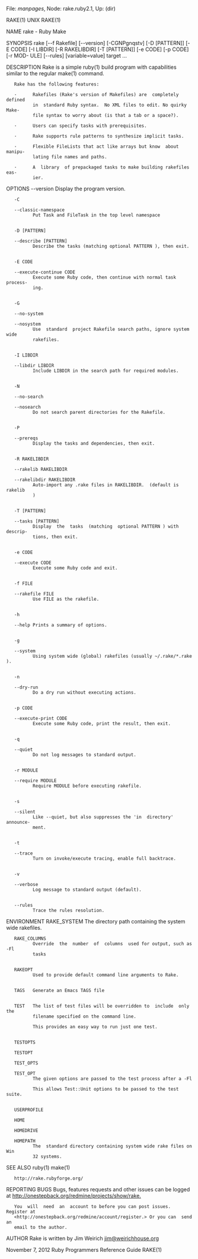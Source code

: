 File: *manpages*,  Node: rake.ruby2.1,  Up: (dir)

RAKE(1)                              UNIX                              RAKE(1)



NAME
       rake - Ruby Make

SYNOPSIS
       rake  [--f Rakefile] [--version] [-CGNPgnqstv] [-D [PATTERN]] [-E CODE]
       [-I LIBDIR] [-R RAKELIBDIR] [-T [PATTERN]] [-e CODE] [-p CODE] [-r MOD-
       ULE] [--rules] [variable=value] target ...

DESCRIPTION
       Rake is a simple ruby(1) build program with capabilities similar to the
       regular make(1) command.

       Rake has the following features:

       ·      Rakefiles (Rake's version of Makefiles) are  completely  defined
              in  standard Ruby syntax.  No XML files to edit. No quirky Make-
              file syntax to worry about (is that a tab or a space?).

       ·      Users can specify tasks with prerequisites.

       ·      Rake supports rule patterns to synthesize implicit tasks.

       ·      Flexible FileLists that act like arrays but know  about  manipu-
              lating file names and paths.

       ·      A  library  of prepackaged tasks to make building rakefiles eas-
              ier.


OPTIONS
       --version
              Display the program version.


       -C

       --classic-namespace
              Put Task and FileTask in the top level namespace


       -D [PATTERN]

       --describe [PATTERN]
              Describe the tasks (matching optional PATTERN ), then exit.


       -E CODE

       --execute-continue CODE
              Execute some Ruby code, then continue with normal task  process-
              ing.


       -G

       --no-system

       --nosystem
              Use  standard  project Rakefile search paths, ignore system wide
              rakefiles.


       -I LIBDIR

       --libdir LIBDIR
              Include LIBDIR in the search path for required modules.


       -N

       --no-search

       --nosearch
              Do not search parent directories for the Rakefile.


       -P

       --prereqs
              Display the tasks and dependencies, then exit.


       -R RAKELIBDIR

       --rakelib RAKELIBDIR

       --rakelibdir RAKELIBDIR
              Auto-import any .rake files in RAKELIBDIR.  (default is  rakelib
              )


       -T [PATTERN]

       --tasks [PATTERN]
              Display  the  tasks  (matching  optional PATTERN ) with descrip-
              tions, then exit.


       -e CODE

       --execute CODE
              Execute some Ruby code and exit.


       -f FILE

       --rakefile FILE
              Use FILE as the rakefile.


       -h

       --help Prints a summary of options.


       -g

       --system
              Using system wide (global) rakefiles (usually ~/.rake/*.rake ).


       -n

       --dry-run
              Do a dry run without executing actions.


       -p CODE

       --execute-print CODE
              Execute some Ruby code, print the result, then exit.


       -q

       --quiet
              Do not log messages to standard output.


       -r MODULE

       --require MODULE
              Require MODULE before executing rakefile.


       -s

       --silent
              Like --quiet, but also suppresses the 'in  directory'  announce-
              ment.


       -t

       --trace
              Turn on invoke/execute tracing, enable full backtrace.


       -v

       --verbose
              Log message to standard output (default).


       --rules
              Trace the rules resolution.



ENVIRONMENT
       RAKE_SYSTEM
              The directory path containing the system wide rakefiles.


       RAKE_COLUMNS
              Override  the  number  of  columns  used for output, such as -Fl
              tasks


       RAKEOPT
              Used to provide default command line arguments to Rake.


       TAGS   Generate an Emacs TAGS file


       TEST   The list of test files will be overridden to  include  only  the
              filename specified on the command line.

              This provides an easy way to run just one test.


       TESTOPTS

       TESTOPT

       TEST_OPTS

       TEST_OPT
              The given options are passed to the test process after a -Fl

              This allows Test::Unit options to be passed to the test suite.


       USERPROFILE

       HOME

       HOMEDRIVE

       HOMEPATH
              The  standard directory containing system wide rake files on Win
              32 systems.


SEE ALSO
       ruby(1) make(1)

       http://rake.rubyforge.org/

REPORTING BUGS
       Bugs,  features  requests  and  other   issues   can   be   logged   at
       <http://onestepback.org/redmine/projects/show/rake.>

       You  will  need  an  account to before you can post issues. Register at
       <http://onestepback.org/redmine/account/register.> Or you can  send  an
       email to the author.

AUTHOR
       Rake is written by Jim Weirich <jim@weirichhouse.org>



November 7, 2012       Ruby Programmers Reference Guide                RAKE(1)
